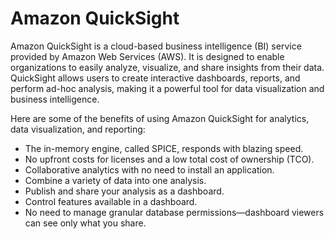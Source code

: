 # Amazon QuickSight
Amazon QuickSight is a cloud-based business intelligence (BI) service provided by Amazon Web Services (AWS). It is designed to enable organizations to easily analyze, visualize, and share insights from their data. QuickSight allows users to create interactive dashboards, reports, and perform ad-hoc analysis, making it a powerful tool for data visualization and business intelligence.

Here are some of the benefits of using Amazon QuickSight for analytics, data visualization, and reporting:
* The in-memory engine, called SPICE, responds with blazing speed.
* No upfront costs for licenses and a low total cost of ownership (TCO).
* Collaborative analytics with no need to install an application.
* Combine a variety of data into one analysis.
* Publish and share your analysis as a dashboard.
* Control features available in a dashboard.
* No need to manage granular database permissions—dashboard viewers can see only what you share.
